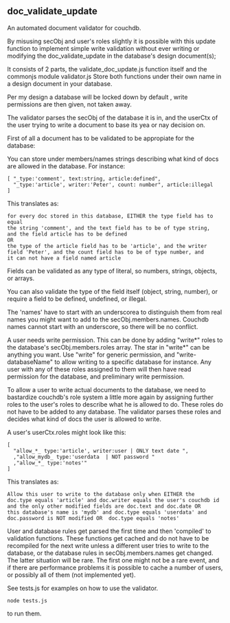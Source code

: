 doc_validate_update
--------------
An automated document validator for couchdb. 

By misusing secObj and user's roles slightly it is possible with this update
function to implement simple write validation without ever writing or
modifying the doc_validate_update in the database's design
document(s);

It consists of 2 parts, the validate_doc_update.js function itself and
the commonjs module validator.js Store both functions under their own
name in a design document in your database.

Per my design a database will be locked down by default , write permissions are
then given, not taken away.

The validator parses the secObj of the database it is in, and the
userCtx of the user trying to write a document to base its yea or nay
decision on.

First of all a document has to be validated to be appropiate for the
database:

You can store under members/names strings describing what kind of docs are allowed in the
database. For instance:


	[ "_type:'comment', text:string, article:defined",
	  "_type:'article', writer:'Peter', count: number", article:illegal
	]
	
This translates as: 

    for every doc stored in this database, EITHER the type field has to equal
    the string 'comment', and the text field has to be of type string,
    and the field article has to be defined
    OR
	the type of the article field has to be 'article', and the writer
    field 'Peter', and the count field has to be of type number, and
    it can not have a field named article

Fields can be validated as any type of literal, so numbers, strings,
objects, or arrays.

You can also validate the type of the field itself (object, string,
number), or require a field to be defined, undefined, or illegal.

The 'names' have to start with an underscorea to distinguish them from
real names you might want to add to the secObj.members.names. Couchdb
names cannot start with an underscore, so there will be no conflict.

A user needs write permission. This can be done by adding "write*"
roles to the database's secObj.members.roles array. The star in  "write*"
can be anything you want. Use "write" for generic permission, and
"write-databaseName" to allow writing to a specific database for instance. Any user with any of these roles assigned to
them will then have read permission for the database, and preliminary write
permission.

To allow a user to write actual documents to the database, we need to
bastardize couchdb's role system a little more again by assigning further
roles to the user's roles to describe what he is allowed to do. These
roles do not have to be added to any database. The validator parses
these roles and decides what kind of docs the user is allowed to
write. 

A user's userCtx.roles might look like this: 

    [ 
	  "allow_*_ type:'article', writer:user | ONLY text date ",
	  ,"allow_mydb_ type:'userdata  | NOT password "
	  ,"allow_*_ type:'notes'"
	]

This translates as:

    Allow this user to write to the database only when EITHER the
    doc.type equals 'article' and doc.writer equals the user's couchdb id
    and the only other modified fields are doc.text and doc.date OR
    this database's name is 'mydb' and doc.type equals 'userdata' and
    doc.password is NOT modified OR  doc.type equals 'notes'

User and database rules get parsed the first time and then 'compiled'
to validation functions. These functions get cached and do not have
to be recompiled for the next write unless a different user tries to
write to the database, or the database rules in secObj.members.names
get changed. The latter situation will be rare. The first one might
not be a rare event, and if there are performance problems it is
possible to cache a number of users, or possibly all of them (not
implemented yet).

See tests.js for examples on how to use the validator.

	node tests.js
	
to run them.
